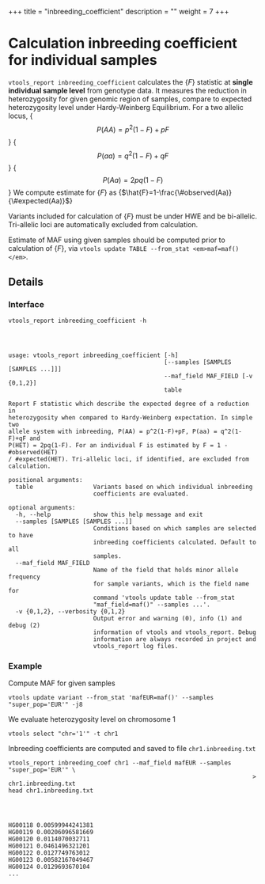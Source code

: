 
+++
title = "inbreeding_coefficient"
description = ""
weight = 7
+++


# Calculation inbreeding coefficient for individual samples

`vtools_report inbreeding_coefficient` calculates the {$F$} statistic at **single individual sample level** from genotype data. It measures the reduction in heterozygosity for given genomic region of samples, compare to expected heterozygosity level under Hardy-Weinberg Equilibrium. For a two allelic locus, {$$P(AA)=p^2(1-F)+pF$$} {$$P(aa)=q^2(1-F)+qF$$} {$$P(Aa)=2pq(1-F)$$} We compute estimate for {$F$} as {$\hat{F}=1-\frac{\#observed(Aa)}{\#expected(Aa)}$} 



Variants included for calculation of {$F$} must be under HWE and be bi-allelic. Tri-allelic loci are automatically excluded from calculation. 

Estimate of MAF using given samples should be computed prior to calculation of {$F$}, via `vtools update TABLE --from_stat <em>maf=maf()</em>`. 



## Details

### Interface

    vtools_report inbreeding_coefficient -h
    



    usage: vtools_report inbreeding_coefficient [-h]
                                                [--samples [SAMPLES [SAMPLES ...]]]
                                                --maf_field MAF_FIELD [-v {0,1,2}]
                                                table
    
    Report F statistic which describe the expected degree of a reduction in
    heterozygosity when compared to Hardy-Weinberg expectation. In simple two
    allele system with inbreeding, P(AA) = p^2(1-F)+pF, P(aa) = q^2(1-F)+qF and
    P(HET) = 2pq(1-F). For an individual F is estimated by F = 1 - #observed(HET)
    / #expected(HET). Tri-allelic loci, if identified, are excluded from
    calculation.
    
    positional arguments:
      table                 Variants based on which individual inbreeding
                            coefficients are evaluated.
    
    optional arguments:
      -h, --help            show this help message and exit
      --samples [SAMPLES [SAMPLES ...]]
                            Conditions based on which samples are selected to have
                            inbreeding coefficients calculated. Default to all
                            samples.
      --maf_field MAF_FIELD
                            Name of the field that holds minor allele frequency
                            for sample variants, which is the field name for
                            command 'vtools update table --from_stat
                            "maf_field=maf()" --samples ...'.
      -v {0,1,2}, --verbosity {0,1,2}
                            Output error and warning (0), info (1) and debug (2)
                            information of vtools and vtools_report. Debug
                            information are always recorded in project and
                            vtools_report log files.
    



### Example

Compute MAF for given samples 



    vtools update variant --from_stat 'mafEUR=maf()' --samples "super_pop='EUR'" -j8
    

We evaluate heterozygosity level on chromosome 1 



    vtools select "chr='1'" -t chr1
    

Inbreeding coefficients are computed and saved to file `chr1.inbreeding.txt` 



    vtools_report inbreeding_coef chr1 --maf_field mafEUR --samples "super_pop='EUR'" \
                                                                         > chr1.inbreeding.txt
    head chr1.inbreeding.txt
    



    HG00118	0.00599944241381
    HG00119	0.00206096581669
    HG00120	0.0114070032711
    HG00121	0.0461496321201
    HG00122	0.0127749763012
    HG00123	0.00582167049467
    HG00124	0.0129693670104
    ...